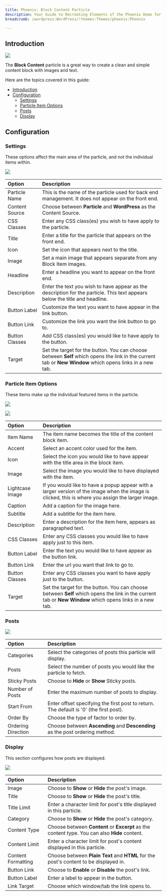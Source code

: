 ```yaml
---
title: Phoenix: Block Content Particle
description: Your Guide to Recreating Elements of the Phoenix Demo for WordPress
breadcrumb: /wordpress:WordPress/!themes:Themes/phoenix:Phoenix

---
```


## Introduction

![](assets/particle_block1.png)

The **Block Content** particle is a great way to create a clean and simple content block with images and text. 

Here are the topics covered in this guide:

- [Introduction](#introduction)
- [Configuration](#configuration)
  - [Settings](#settings)
  - [Particle Item Options](#particle-item-options)
  - [Posts](#posts)
  - [Display](#display)

## Configuration

### Settings 

These options affect the main area of the particle, and not the individual items within.

![](assets/particle_block2.png)

| Option         | Description                                                                                                                                              |
| :-----         | :-----                                                                                                                                                   |
| Particle Name  | This is the name of the particle used for back end management. It does not appear on the front end.                                                      |
| Content Source | Choose between **Particle** and **WordPress** as the Content Source.                                                                                        |
| CSS Classes    | Enter any CSS class(es) you wish to have apply to the particle.                                                                                          |
| Title          | Enter a title for the particle that appears on the front end.                                                                                            |
| Icon           | Set the icon that appears next to the title.                                                                                                             |
| Image          | Set a main image that appears separate from any Block Item images.                                                                                       |
| Headline       | Enter a headline you want to appear on the front end.                                                                                                    |
| Description    | Enter the text you wish to have appear as the description for the particle. This text appears below the title and headline.                              |
| Button Label   | Customize the text you want to have appear in the link button.                                                                                           |
| Button Link    | Customize the link you want the link button to go to.                                                                                                    |
| Button Classes | Add CSS class(es) you would like to have apply to the button.                                                                                            |
| Target         | Set the target for the button. You can choose between **Self** which opens the link in the current tab or **New Window** which opens links in a new tab. |

### Particle Item Options

These items make up the individual featured items in the particle. 

![](assets/particle_block3.png)

![](assets/particle_block4.png)

| Option          | Description                                                                                                                                              |
| :-----          | :-----                                                                                                                                                   |
| Item Name       | The item name becomes the title of the content block item.                                                                                               |
| Accent          | Select an accent color used for the item.                                                                                                                |
| Icon            | Select the icon you would like to have appear with the title area in the block item.                                                                     |
| Image           | Select the image you would like to have displayed with the item.                                                                                         |
| Lightcase Image | If you would like to have a popup appear with a larger version of the image when the image is clicked, this is where you assign the larger image.        |
| Caption         | Add a caption for the image here.                                                                                                                        |
| Subtitle        | Add a subtitle for the item here.                                                                                                                        |
| Description     | Enter a description for the item here, appears as paragraphed text.                                                                                      |
| CSS Classes     | Enter any CSS classes you would like to have apply just to this item.                                                                                    |
| Button Label    | Enter the text you would like to have appear as the button link.                                                                                         |
| Button Link     | Enter the url you want that link to go to.                                                                                                               |
| Button Classes  | Enter any CSS classes you want to have apply just to the button.                                                                                         |
| Target          | Set the target for the button. You can choose between **Self** which opens the link in the current tab or **New Window** which opens links in a new tab. |

### Posts

![](assets/particle_block5.png)

| Option             | Description                                                                            |
| :-----             | :-----                                                                                 |
| Categories         | Select the categories of posts this particle will display.                             |
| Posts              | Select the number of posts you would like the particle to fetch.                       |
| Sticky Posts       | Choose to **Hide** or **Show** Sticky posts.                                           |
| Number of Posts    | Enter the maximum number of posts to display.                                          |
| Start From         | Enter offset specifying the first post to return. The default is '0' (the first post). |
| Order By           | Choose the type of factor to order by.                                                 |
| Ordering Direction | Choose between **Ascending** and **Descending** as the post ordering method.           |

### Display

This section configures how posts are displayed.

![](assets/particle_block6.png)

| Option             | Description                                                                                   |
| :-----             | :-----                                                                                        |
| Image              | Choose to **Show** or **Hide** the post's image.                                              |
| Title              | Choose to **Show** or **Hide** the post's title.                                              |
| Title Limit        | Enter a character limit for post's title displayed in this particle.                          |
| Category           | Choose to **Show** or **Hide** the post's category.                                           |
| Content Type       | Choose between **Content** or **Excerpt** as the content type. You can also **Hide** content. |
| Content Limit      | Enter a character limit for post's content displayed in this particle.                        |
| Content Formatting | Choose between **Plain Text** and **HTML** for the post's content to be displayed in.         |
| Button Link        | Choose to **Enable** or **Disable** the post's link.                                          |
| Button Label       | Enter a label to appear in the button.                                                        |
| Link Target        | Choose which window/tab the link opens to.                                                    |
